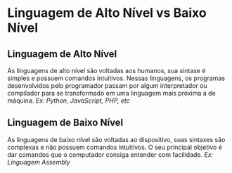 # Linguagem de Alto Nível vs Baixo Nível

## Linguagem de Alto Nível
As linguagens de alto nível são voltadas aos humanos, sua sintaxe é simples e possuem comandos intuitivos. Nessas linguagens, os programas desenvolvidos pelo programador passam por algum interpretador ou compilador para se transformado em uma linguagem mais próxima a de máquina.
_Ex: Python, JavaScript, PHP, etc_

## Linguagem de Baixo Nível
As linguagens de baixo nível são voltadas ao dispositivo, suas sintaxes são complexas e não possuem comandos intuitivos. O seu principal objetivo é dar comandos que o computador consiga entender com facilidade. 
_Ex: Linguagem Assembly_

